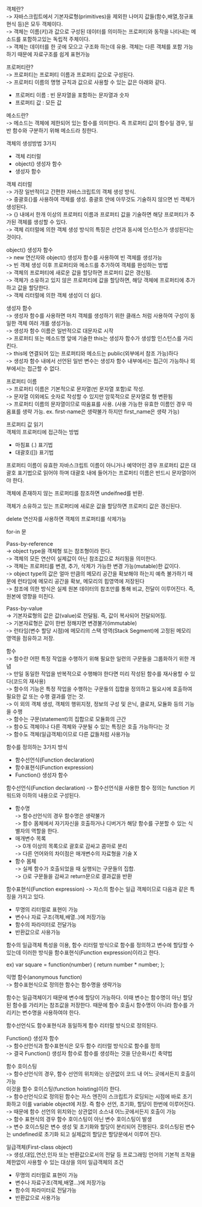 객체란?</br>
-> 자바스크립트에서 기본자료형(primitives)을 제외한 나머지 값들(함수,배열,정규표현식 등)은 모두 객체이다.</br>
-> 객체는 이름(키)과 값으로 구성된 데이터를 의미하는 프로퍼티와 동작을 나타내는 메소드를 포함하고있는 독립적 주체이다.</br>
-> 객체는 데이터를 한 곳에 모으고 구조화 하는데 유용. 객체는 다른 객체를 포함 가능하기 때문에 자료구조를 쉽게 표현가능</br> 

프로퍼티란?</br>
-> 프로퍼티는 프로퍼티 이름과 프로퍼티 값으로 구성된다.</br> 
-> 프로퍼티 이름의 명명 규칙과 값으로 사용할 수 있는 값은 아래와 같다.</br>
   * 프로퍼티 이름 : 빈 문자열을 포함하는 문자열과 숫자
   * 프로퍼티 값 : 모든 값 

메소드란?</br>
-> 메소드는 객체에 제한되어 있는 함수를 의미한다. 즉 프로퍼티 값이 함수일 경우, 일반 함수와 구분하기 위해 메소드라 칭한다.</br> 

객체의 생성방법 3가지
- 객체 리터럴
- object() 생성자 함수
- 생성자 함수 

객체 리터럴</br>
-> 가장 일반적이고 간편한 자바스크립트의 객체 생성 방식.</br>
-> 중괄호{}를 사용하여 객체를 생성. 중괄호 안에 아무것도 기술하지 않으면 빈 객체가 생성된다.</br> 
-> {} 내에서 한개 이상의 프로퍼티 이름과 프로퍼티 값을 기술하면 해당 프로퍼티가 추가된 객체를 생성할 수 있다.</br>
-> 객체 리터럴에 의한 객체 생성 방식의 특징은 선언과 동시에 인스턴스가 생성된다는 것이다.</br>

object() 생성자 함수</br>
-> new 연산자와 object() 생성자 함수를 사용하여 빈 객체를 생성가능</br>
-> 빈 객체 생성 이후 프로퍼티와 메소드를 추가하여 객체를 완성하는 방법</br>
-> 객체의 프로퍼티에 새로운 값을 할당하면 프로퍼티 값은 갱신됨.</br>
-> 객체가 소유하고 있지 않은 프로퍼티에 값을 할당하면, 해당 객체에 프로퍼티에 추가하고 값을 할당한다.</br> 
-> 객체 리터럴에 의한 객체 생성이 더 쉽다.</br> 

생성자 함수</br>
-> 생성자 함수를 사용하면 마치 객체를 생성하기 위한 클래스 처럼 사용하여
구성이 동일한 객체 여러 개를 생성가능.</br> 
-> 생성자 함수 이름은 일반적으로 대문자로 시작</br>
-> 프로퍼티 또는 메소드명 앞에 기술한 this는 생성자 함수가 생성할 인스턴스를 가리킨다.</br>
-> this에 연결되어 있는 프로퍼티와 메소드는 public(외부에서 참조 가능)하다</br>
-> 생성자 함수 내에서 선언된 일반 변수는 생성자 함수 내부에서는 접근이 가능하나 외부에서는 접근할 수 없다.</br> 

프로퍼티 이름</br>
-> 프로퍼티 이름은 기본적으로 문자열(빈 문자열 포함)로 작성.</br>
-> 문자열 이외에도 숫자로 작성할 수 있지만 암묵적으로 문자열로 형 변환됨</br>
-> 프로퍼티 이름의 문자열이므로 따옴표를 사용. (사용 가능한 유효한 이름인 경우 따옴표를 생략 가능. ex. first-name은 생략불가 하지만 first_name은 생략 가능)</br>

프로퍼티 값 읽기</br>
객체의 프로퍼티에 접근하는 방법
- 마침표 (.) 표기법
- 대괄호([]) 표기법    

프로퍼티 이름이 유효한 자바스크립트 이름이 아니거나 예약어인 경우 프로퍼티 값은 대괄호 표기법으로 읽어야 하며 대괄호 내에 들어가는 프로퍼티 이름은 반드시 문자열이어야 한다.

객체에 존재하지 않는 프로퍼티를 참조하면 undeifned를 반환. 

객체가 소유하고 있는 프로퍼티에 새로운 값을 할당하면 프로퍼티 값은 갱신된다. 

delete 연산자를 사용하면 객체의 프로퍼티를 삭제가능 

for-in 문

Pass-by-reference</br>
-> object type을 객체형 또는 참조형이라 한다.</br>
-> 객체의 모든 연산이 실제값이 아닌 참조값으로 처리됨을 의미한다.</br>
-> 객체는 프로퍼티를 변경, 추가, 삭제가 가능한 변경 가능(mutable)한 값이다.</br>
-> object type의 값은 얼마 만큼의 메모리 공간을 확보해야 하는지 예측 불가하기 때문에 런타임에 메모리 공간을 확보, 메모리의 힙영역에 저장된다</br>
-> 참조에 의한 방식은 실제 원본 데이터의 참조만를 통해 비교, 전달이 이루어진다. 즉, 원본에 영향을 미친다.</br>

Pass-by-value</br>
-> 기본자료형의 값은 값(value)로 전달됨. 즉, 값이 복사되어 전달되어짐.</br>
-> 기본자료형은 값이 한번 정해지면 변경불가(immutable)</br>
-> 런타임(변수 할당 시점)에 메모리의 스택 영역(Stack Segment)에 고정된 메모리 영역을 점유하고 저장.</br>

함수</br>
-> 함수란 어떤 특정 작업을 수행하기 위해 필요한 일련의 구문들을 그룹화하기 위한 개념</br>
-> 만일 동일한 작업을 반복적으로 수행해야 한다면 미리 작성된 함수를 재사용할 수 있다(코드의 재사용)</br>
-> 함수의 기능은 특정 작업을 수행하는 구문들의 집합을 정의하고 필요시에 호출하여 필요한 값 또는 수행 결과를 얻는 것.</br>
-> 이 외의 객체 생성, 객체의 행위지정, 정보의 구성 및 은닉, 클로저, 모듈화 등의 기능을 수행</br>
-> 함수는 구문(statement)의 집합으로 모듈화의 근간</br>
-> 함수도 객체이나 다른 객체와 구분될 수 있는 특징은 호출 가능하다는 것</br>
-> 함수도 객체(일급객체)이므로 다른 값들처럼 사용가능</br>

함수를 정의하는 3가지 방식
- 함수선언식(Function declaration)
- 함수표현식(Function expression)
- Function() 생성자 함수

함수선언식(Function declaration)
-> 함수선언식을 사용한 함수 정의는 function 키워드와 이하의 내용으로 구성된다.
- 함수명</br>
-> 함수선언식의 경우 함수명은 생략불가</br>
-> 함수 몸체에서 자기자신을 호출하거나 디버거가 해당 함수를 구분할 수 있는 식별자의 역할을 한다.</br>
- 매개변수 목록</br>
-> 0개 이상의 목록으로 괄호로 감싸고 콤마로 분리</br>
-> 다른 언어와의 차이점은 매개변수의 자료형을 기술 X</br>
- 함수 몸체</br>
-> 실제 함수가 호출되었을 때 실행되는 구문들의 집합.</br>
-> {}로 구문들을 감싸고 return문으로 결과값을 반환</br>

함수표현식(Function expression)
-> 자스의 함수는 일급 객체이므로 다음과 같은 특징을 가지고 있다.
- 무명의 리터럴로 표현이 가능
- 변수나 자료 구조(객체,배열..)에 저장가능
- 함수의 파라미터로 전달가능
- 반환값으로 사용가능 

함수의 일급객체 특성을 이용, 함수 리터럴 방식으로 함수를 정의하고 변수에 할당할 수 있는데 이러한 방식을 함수표현식(Function expression)이라고 한다.

ex) var square = function(number) {
  return number * number;
};

익명 함수(anonymous function)</br>
-> 함수표현식으로 정의한 함수는 함수명을 생략가능 </br>

함수는 일급객체이기 때문에 변수에 할당이 가능하다. 이때 변수는 함수명이 아닌 할당된 함수를 가리키는 참조값을 저장한다. 때문에 함수 호출시 함수명이 아니라 함수를 가리키는 변수명을 사용하여야 한다. 

함수선언식도 함수표현식과 동일하게 함수 리터럴 방식으로 정의된다. 

Function() 생성자 함수</br>
-> 함수선언식과 함수표현식은 모두 함수 리터럴 방식으로 함수를 정의</br>
-> 결국 Function() 생성자 함수로 함수를 생성하는 것을 단순화시킨 축약법</br>

함수 호이스팅</br>
-> 함수선언식의 경우, 함수 선언의 위치와는 상관없이 코드 내 어느 곳에서든지 호출이 가능</br>
이것을 함수 호이스팅(function hoisting)이라 한다.</br> 
-> 함수선언식으로 정의된 함수는 자스 엔진이 스크립트가 로딩되는 시점에 바로 초기화하고 이를 variable object에 저장. 즉 함수 선언, 초기화, 할당이 한번에 이루어진다.</br>
-> 때문에 함수 선언의 위치와는 상관없이 소스내 어느곳에서든지 호출이 가능</br>
-> 함수 표현식의 경우 함수 호이스팅이 아닌 변수 호이스팅이 발생</br>
-> 변수 호이스팅은 변수 생성 및 초기화와 할당이 분리되어 진행된다. 호이스팅된 변수는 undefined로 초기화 되고 실제값의 할당은 할당문에서 이루어 진다.</br>

일급객체(First-class object)</br>
-> 생성,대입,연산,인자 또는 반환값으로서의 전달 등 프로그래밍 언어의 기본적 조작을 제한없이 사용할 수 있는 대상을 의미
일급객체의 조건</br>
- 무명의 리터럴로 표현이 가능
- 변수나 자료구조(객체,배열...)에 저장가능
- 함수의 파라미터로 전달가능
- 반환값으로 사용가능 